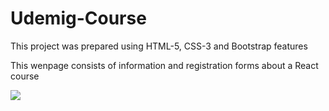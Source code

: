<h1>Udemig-Course</h1>


This project was prepared using HTML-5, CSS-3 and Bootstrap features

This wenpage consists of information and registration forms about a React course



![](project.gif)





